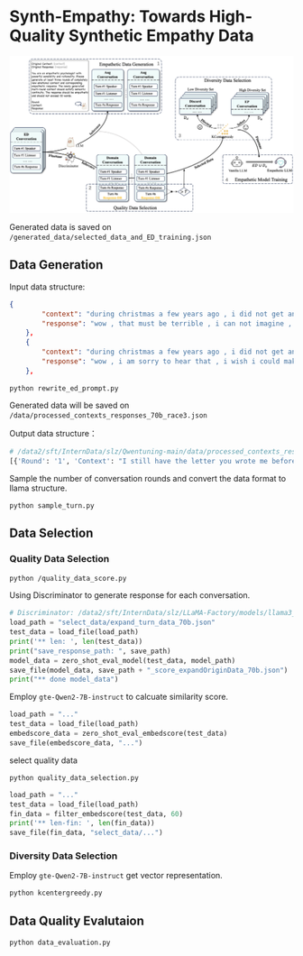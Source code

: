 # Synth-Empathy: Towards High-Quality Synthetic Empathy Data

![method](fig/method.png)


Generated data is saved on `/generated_data/selected_data_and_ED_training.json`

## Data Generation
Input data structure:
```json
{
        "context": "during christmas a few years ago , i did not get any presents .",
        "response": "wow , that must be terrible , i can not imagine , i lvoe christmas"
    },
    {
        "context": "during christmas a few years ago , i did not get any presents . </s> wow , that must be terrible , i can not imagine , i lvoe christmas </s> since that day christmas has not been a good time for me . as i have no family , christmas is always the worst .",
        "response": "wow , i am sorry to hear that , i wish i could make it a better holiday for you !"
    },
```

```shell
python rewrite_ed_prompt.py
```
Generated data will be saved on `/data/processed_contexts_responses_70b_race3.json`

Output data structure：
```python
# /data2/sft/InternData/slz/Qwentuning-main/data/processed_contexts_responses_70b.json
[{'Round': '1', 'Context': "I still have the letter you wrote me before you left, it's worn and faded, but the words remain etched in my heart.", 'Response': "It's as if the ink has seeped into your soul, holding onto the memories and emotions that refuse to fade."}, {'Round': '2', 'Context': 'I woke up to an empty silence, the echoes of our laughter and whispers now replaced with an deafening quiet.', 'Response': "The stillness is a harsh reminder of what's been lost, leaving your heart to reverberate with the ache of absence."}, {'Round': '3', 'Context': 'I found myself standing in the rain, tears blending with the droplets on my face, as I whispered your name into the wind.', 'Response': 'In that moment, the rain became your tears, and the wind, your gentle whisper, comforting your shattered heart.'}]
```

Sample the number of conversation rounds and convert the data format to llama structure.

```shell
python sample_turn.py
```


## Data Selection
### Quality Data Selection

```shell
python /quality_data_score.py
```

Using Discriminator to generate response for each conversation.
```python
# Discriminator: /data2/sft/InternData/slz/LLaMA-Factory/models/llama3_sft_base_origin_checkpoint-3200
load_path = "select_data/expand_turn_data_70b.json"
test_data = load_file(load_path)
print('** len: ', len(test_data))
print("save_response_path: ", save_path)
model_data = zero_shot_eval_model(test_data, model_path)
save_file(model_data, save_path + "_score_expandOriginData_70b.json")
print("** done model_data")
```

Employ `gte-Qwen2-7B-instruct` to calcuate similarity score.
```python 
load_path = "..."
test_data = load_file(load_path)
embedscore_data = zero_shot_eval_embedscore(test_data)
save_file(embedscore_data, "...")
```


select quality data
```shell
python quality_data_selection.py
```
```python
load_path = "..."
test_data = load_file(load_path)
fin_data = filter_embedscore(test_data, 60)
print('** len-fin: ', len(fin_data))
save_file(fin_data, "select_data/...")
```

### Diversity Data Selection
Employ `gte-Qwen2-7B-instruct` get vector representation.
```shell
python kcentergreedy.py
```

## Data Quality Evalutaion
```shell
python data_evaluation.py
```
